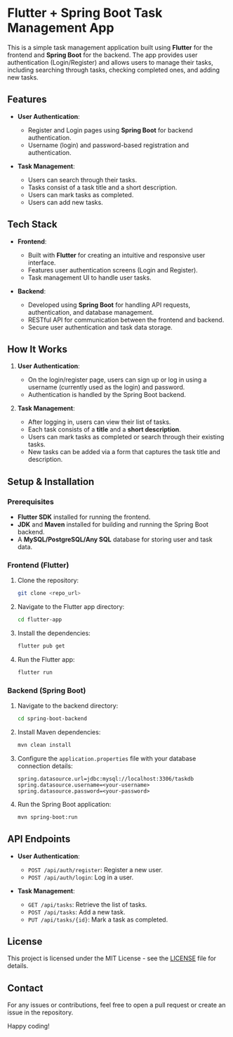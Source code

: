 # Flutter + Spring Boot Task Management App

This is a simple task management application built using **Flutter** for the frontend and **Spring Boot** for the backend. The app provides user authentication (Login/Register) and allows users to manage their tasks, including searching through tasks, checking completed ones, and adding new tasks.

## Features

- **User Authentication**:
    - Register and Login pages using **Spring Boot** for backend authentication.
    - Username (login) and password-based registration and authentication.

- **Task Management**:
    - Users can search through their tasks.
    - Tasks consist of a task title and a short description.
    - Users can mark tasks as completed.
    - Users can add new tasks.

## Tech Stack

- **Frontend**:
    - Built with **Flutter** for creating an intuitive and responsive user interface.
    - Features user authentication screens (Login and Register).
    - Task management UI to handle user tasks.

- **Backend**:
    - Developed using **Spring Boot** for handling API requests, authentication, and database management.
    - RESTful API for communication between the frontend and backend.
    - Secure user authentication and task data storage.

## How It Works

1. **User Authentication**:
    - On the login/register page, users can sign up or log in using a username (currently used as the login) and password.
    - Authentication is handled by the Spring Boot backend.

2. **Task Management**:
    - After logging in, users can view their list of tasks.
    - Each task consists of a **title** and a **short description**.
    - Users can mark tasks as completed or search through their existing tasks.
    - New tasks can be added via a form that captures the task title and description.

## Setup & Installation

### Prerequisites

- **Flutter SDK** installed for running the frontend.
- **JDK** and **Maven** installed for building and running the Spring Boot backend.
- A **MySQL/PostgreSQL/Any SQL** database for storing user and task data.

### Frontend (Flutter)

1. Clone the repository:
    ```bash
    git clone <repo_url>
    ```

2. Navigate to the Flutter app directory:
    ```bash
    cd flutter-app
    ```

3. Install the dependencies:
    ```bash
    flutter pub get
    ```

4. Run the Flutter app:
    ```bash
    flutter run
    ```

### Backend (Spring Boot)

1. Navigate to the backend directory:
    ```bash
    cd spring-boot-backend
    ```

2. Install Maven dependencies:
    ```bash
    mvn clean install
    ```

3. Configure the `application.properties` file with your database connection details:
    ```properties
    spring.datasource.url=jdbc:mysql://localhost:3306/taskdb
    spring.datasource.username=<your-username>
    spring.datasource.password=<your-password>
    ```

4. Run the Spring Boot application:
    ```bash
    mvn spring-boot:run
    ```

## API Endpoints

- **User Authentication**:
    - `POST /api/auth/register`: Register a new user.
    - `POST /api/auth/login`: Log in a user.

- **Task Management**:
    - `GET /api/tasks`: Retrieve the list of tasks.
    - `POST /api/tasks`: Add a new task.
    - `PUT /api/tasks/{id}`: Mark a task as completed.

## License

This project is licensed under the MIT License - see the [LICENSE](LICENSE) file for details.

## Contact

For any issues or contributions, feel free to open a pull request or create an issue in the repository.

Happy coding!
